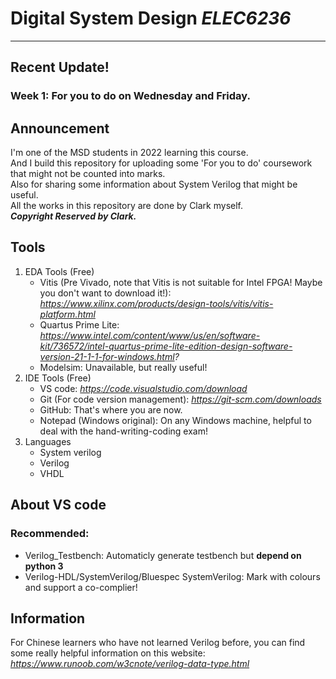 # Digital System Design *ELEC6236*  
***  
## Recent Update!  
### Week 1: For you to do on **Wednesday** and **Friday**.  
## Announcement  
I'm one of the MSD students in 2022 learning this course.  
And I build this repository for uploading some 'For you to do' coursework that might not be counted into marks.  
Also for sharing some information about System Verilog that might be useful.  
All the works in this repository are done by Clark myself.  
***Copyright Reserved by Clark.***  
## Tools  
1. EDA Tools (Free)  
    - Vitis (Pre Vivado, note that Vitis is not suitable for Intel FPGA! Maybe you don't want to download it!): *https://www.xilinx.com/products/design-tools/vitis/vitis-platform.html*  
    - Quartus Prime Lite: *https://www.intel.com/content/www/us/en/software-kit/736572/intel-quartus-prime-lite-edition-design-software-version-21-1-1-for-windows.html?*  
    - Modelsim: Unavailable, but really useful!  
2. IDE Tools (Free)  
    - VS code: *https://code.visualstudio.com/download*  
    - Git (For code version management): *https://git-scm.com/downloads*  
    - GitHub: That's where you are now.  
    - Notepad (Windows original): On any Windows machine, helpful to deal with the hand-writing-coding exam!  
3. Languages  
    - System verilog  
    - Verilog  
    - VHDL  
## About VS code  
### Recommended:  
- Verilog_Testbench: Automaticly generate testbench but **depend on python 3**  
- Verilog-HDL/SystemVerilog/Bluespec SystemVerilog: Mark with colours and support a co-complier!  
## Information  
For Chinese learners who have not learned Verilog before, you can find some really helpful information on this website: *https://www.runoob.com/w3cnote/verilog-data-type.html*